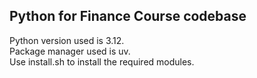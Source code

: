 ## Python for Finance Course codebase

Python version used is 3.12.  
Package manager used is uv.  
Use install.sh to install the required modules.  
